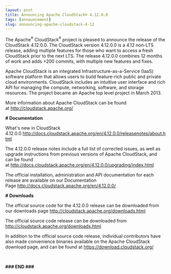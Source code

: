 ```yaml
---
layout: post
title: Announcing Apache CloudStack® 4.12.0.0
tags: [announcement]
slug: announcing-apache-cloudstack-4-12
---
```

<p>The Apache<sup>®</sup> CloudStack<sup>®</sup> project is pleased to announce the release of the CloudStack 4.12.0.0. The CloudStack version 4.12.0.0 is a 4.12 non-LTS release, adding multiple features for those who want to access a fresh CloudStack prior to the next LTS. The release 4.12.0.0 combines 12 months of work and adds +200 commits, with multiple new features and fixes.</p>

<!-- truncate -->

  <p>Apache CloudStack is an integrated Infrastructure-as-a-Service (IaaS) software platform that allows users to build feature-rich public and private cloud environments. CloudStack includes an intuitive user interface and rich API for managing the compute, networking, software, and storage resources. The project became an Apache top level project in March 2013.</p> 
  <p>More information about Apache CloudStack can be found at&nbsp;<a href="http://cloudstack.apache.org/">http://cloudstack.apache.org/</a><br /><strong></strong></p> 
  <p> </p> 
  <p><strong># Documentation</strong></p> 
  <p>What's new in CloudStack 4.12.0.0&nbsp;<a href="http://docs.cloudstack.apache.org/en/4.12.0.0/releasenotes/about.html">http://docs.cloudstack.apache.org/en/4.12.0.0/releasenotes/about.html</a></p> 
  <p>The 4.12.0.0 release notes include a full list of corrected issues, as well as upgrade instructions from previous versions of Apache CloudStack, and can be found at&nbsp;<a href="http://docs.cloudstack.apache.org/en/4.12.0.0/upgrading/index.html">http://docs.cloudstack.apache.org/en/4.12.0.0/upgrading/index.html</a></p> 
  <p>The official installation, administration and API documentation for each release are available on our Documentation Page&nbsp;<a href="http://docs.cloudstack.apache.org/en/4.12.0.0/">http://docs.cloudstack.apache.org/en/4.12.0.0/</a></p> 
  <p><strong># Downloads</strong></p> 
  <p>The official source code for the 4.12.0.0 release can be downloaded from our downloads page <a href="http://cloudstack.apache.org/downloads.html">http://cloudstack.apache.org/downloads.html</a></p> 
  <p>The official source code release can be downloaded from <a href="http://cloudstack.apache.org/downloads.html">http://cloudstack.apache.org/downloads.html</a></p> 
  <p>In addition to the official source code release, individual contributors have also made convenience binaries available on the Apache CloudStack download page, and can be found at&nbsp;<a href="https://download.cloudstack.org/">https://download.cloudstack.org/</a></p> 
  <p><br /></p> 
  <p><strong>### END ### </strong></p>
